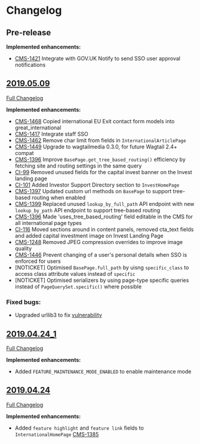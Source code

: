 # Changelog

## Pre-release

**Implemented enhancements:**

- [CMS-1421](https://uktrade.atlassian.net/browse/CMS-1421) Integrate with GOV.UK Notify to send SSO user approval notifications

## [2019.05.09](https://github.com/uktrade/directory-cms/releases/tag/2019.05.09)
[Full Changelog](https://github.com/uktrade/directory-cms/compare/2019.04.24_1...2019.05.09)

**Implemented enhancements:**

- [CMS-1468](https://uktrade.atlassian.net/browse/CMS-1468) Copied international EU Exit contact form models into great_international
- [CMS-1417](https://uktrade.atlassian.net/browse/CMS-1417) Integrate staff SSO
- [CMS-1462](https://uktrade.atlassian.net/browse/CMS-1462) Remove char limit from fields in `InternationalArticlePage`
- [CMS-1449](https://uktrade.atlassian.net/browse/CMS-1449) Upgrade to wagtailmedia 0.3.0, for future Wagtail 2.4+ compat
- [CMS-1396](https://uktrade.atlassian.net/browse/CMS-1396) Improve `BasePage.get_tree_based_routing()` efficiency by fetching site and routing settings in the same query
- [CI-99](https://uktrade.atlassian.net/browse/CI-99) Removed unused fields for the capital invest banner on the Invest landing page
- [CI-101](https://uktrade.atlassian.net/browse/CI-101) Added Investor Support Directory section to `InvestHomePage`
- [CMS-1397](https://uktrade.atlassian.net/browse/CMS-1397) Updated custom url methods on `BasePage` to support tree-based routing when enabled
- [CMS-1399](https://uktrade.atlassian.net/browse/CMS-1399) Replaced unused `lookup_by_full_path` API endpoint with new `lookup_by_path` API endpoint to support tree-based routing
- [CMS-1396](https://uktrade.atlassian.net/browse/CMS-1396) Made 'uses_tree_based_routing' field editable in the CMS for all international page types
- [CI-116](https://uktrade.atlassian.net/browse/CI-116) Moved sections around in content panels, removed cta_text fields and added capital investment image on Invest Landing Page
- [CMS-1248](https://uktrade.atlassian.net/browse/CMS-1248) Removed JPEG compression overrides to improve image quality
- [CMS-1446](https://uktrade.atlassian.net/browse/CMS-1446) Prevent changing of a user's personal details when SSO is enforced for users
- [NOTICKET] Optimised `BasePage.full_path` by uisng `specific_class` to access class attribute values instead of `specific`
- [NOTICKET] Optimised serializers by using page-type specific queries instead of `PageQuerySet.specific()` where possible


### Fixed bugs:

- Upgraded urllib3 to fix [vulnerability](https://nvd.nist.gov/vuln/detail/CVE-2019-11324)


## [2019.04.24_1](https://github.com/uktrade/directory-cms/releases/tag/2019.04.24_1)
[Full Changelog](https://github.com/uktrade/directory-cms/compare/2019.04.24...2019.04.24_1)

**Implemented enhancements:**

- Added `FEATURE_MAINTENANCE_MODE_ENABLED` to enable maintenance mode


## [2019.04.24](https://github.com/uktrade/directory-cms/releases/tag/2019.04.24)
[Full Changelog](https://github.com/uktrade/directory-cms/compare/2019.04.10...2019.04.24)

**Implemented enhancements:**

- Added `feature highlight` and `feature link` fields to `InternationalHomePage` [CMS-1385](https://uktrade.atlassian.net/browse/CMS-1385)
